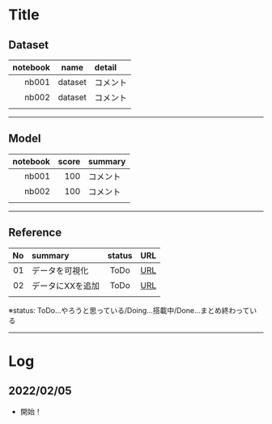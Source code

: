 # Title

## Dataset
| notebook | name | detail |
| ---: | :---: | :--- |
| nb001 | dataset | コメント |
| nb002 | dataset | コメント |
|||

---
## Model
| notebook | score | summary |
| ---: | ---: | :--- |
| nb001 | 100 | コメント |
| nb002 | 100 | コメント |
|||


---
## Reference
| No | summary | status | URL |
| ---: | :--- | :---: | :---: |
| 01 | データを可視化 | ToDo | [URL]() |
| 02 | データにXXを追加 | ToDo | [URL]() |
||||

※status: ToDo...やろうと思っている/Doing...搭載中/Done...まとめ終わっている

---
# Log
## 2022/02/05
- 開始！



